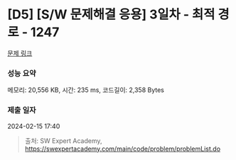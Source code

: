 # [D5] [S/W 문제해결 응용] 3일차 - 최적 경로 - 1247 

[문제 링크](https://swexpertacademy.com/main/code/problem/problemDetail.do?contestProbId=AV15OZ4qAPICFAYD) 

### 성능 요약

메모리: 20,556 KB, 시간: 235 ms, 코드길이: 2,358 Bytes

### 제출 일자

2024-02-15 17:40



> 출처: SW Expert Academy, https://swexpertacademy.com/main/code/problem/problemList.do